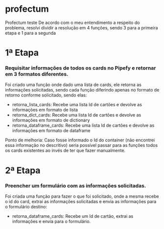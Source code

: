 # profectum
Profectum teste
De acordo com o meu entendimento a respeito do problema, resolvi dividir a resolução em 4 funções, sendo 3 para a primeira etapa e 1 para a segunda

# 1ª Etapa 

### Requisitar informações de todos os cards no Pipefy e retornar em 3 formatos diferentes. 

Foi criado uma função onde dado uma lista de cards, ele retorna as informações solicitadas, sendo cada função diferindo apenas no formato de retorno conforme solicitado, sendo elas: 
- retorna_lista_cards:      Recebe uma lista Id de cartões e devolve as informações em formato de lista
- retorna_dict_cards:       Recebe uma lista Id de cartões e devolve as informações em formato de dictionary
- retorna_dataframe_cards:  Recebe uma lista Id de cartões e devolve as informações em formato de dataframe

Ponto de melhoria: Caso fosse informado o Id do container (não encontrei essa informação no descritivo) seria possível passar para as funções todos os cards existentes ao invés de ter que fazer manualmente.

# 2ª Etapa 

### Preencher um formulário com as informações solicitadas. 
Foi criada uma função para fazer o que foi solicitado, onde a mesma recebe o id do card, extrai as informações solicitadas e envia as informações para o formulário destino: 
- retorna_dataframe_cards: Recebe um Id de cartão, extrai as informações e envia para o formulário.

